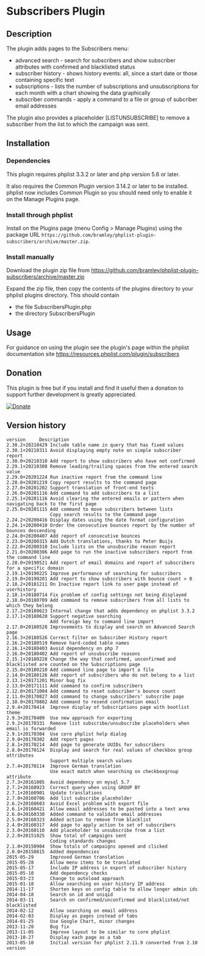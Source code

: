 # Subscribers Plugin #

## Description ##

The plugin adds pages to the Subscribers menu:

* advanced search - search for subscribers and show subscriber attributes with confirmed and blacklisted status
* subscriber history - shows history events: all, since a start date or those containing specific text
* subscriptions - lists the number of subscriptions and unsubscriptions for each month with a chart showing the data graphically
* subscriber commands - apply a command to a file or group of subcriber email addresses

The plugin also provides a placeholder [LISTUNSUBSCRIBE] to remove a subscriber from the list to which the campaign was sent.

## Installation ##

### Dependencies ###

This plugin requires phplist 3.3.2 or later and php version 5.6 or later.

It also requires the Common Plugin version 3.14.2 or later to be installed.
phplist now includes Common Plugin so you should need only to enable it on the Manage Plugins page.

### Install through phplist ###
Install on the Plugins page (menu Config > Manage Plugins) using the package URL `https://github.com/bramley/phplist-plugin-subscribers/archive/master.zip`.

### Install manually ###
Download the plugin zip file from <https://github.com/bramley/phplist-plugin-subscribers/archive/master.zip>

Expand the zip file, then copy the contents of the plugins directory to your phplist plugins directory.
This should contain

* the file SubscribersPlugin.php
* the directory SubscribersPlugin

## Usage ##

For guidance on using the plugin see the plugin's page within the phplist documentation site <https://resources.phplist.com/plugin/subscribers>

## Donation ##

This plugin is free but if you install and find it useful then a donation to support further development is greatly appreciated.

[![Donate](https://www.paypalobjects.com/en_US/i/btn/btn_donate_LG.gif)](https://www.paypal.com/cgi-bin/webscr?cmd=_s-xclick&hosted_button_id=W5GLX53WDM7T4)

## Version history ##

    version     Description
    2.30.2+20210429 Include table name in query that has fixed values
    2.30.1+20210311 Avoid displaying empty note on simple subscriber report
    2.30.0+20210310 Add report to show subscribers who have not confirmed
    2.29.1+20210308 Remove leading/trailing spaces from the entered search value
    2.29.0+20201224 Run inactive report from the command line
    2.28.0+20201219 Copy report results to the command page
    2.27.0+20201202 Support translation of front-end texts
    2.26.0+20201116 Add command to add subscribers to a list
    2.25.1+20201116 Avoid clearing the entered emails or pattern when navigating back to the first page
    2.25.0+20201115 Add command to move subscribers between lists
                    Copy search results to the Command page
    2.24.2+20200416 Display dates using the date format configuration
    2.24.1+20200410 Order the consecutive bounces report by the number of bounces descending
    2.24.0+20200407 Add report of consecutive bounces
    2.23.0+20200315 Add Dutch translations, thanks to Peter Buijs
    2.22.0+20200310 Include lists on the unsubscribe reason report
    2.21.0+20200306 Add page to run the inactive subscribers report from the command line
    2.20.0+20190521 Add report of email domains and report of subscribers for a specific domain
    2.19.1+20190225 Improve performance of searching for subscribers
    2.19.0+20190201 Add report to show subscribers with bounce count > 0
    2.18.2+20181211 On Inactive report link to user page instead of userhistory
    2.18.1+20180714 Fix problem of config settings not being displayed
    2.18.0+20180709 Add command to remove subscribers from all lists to which they belong
    2.17.2+20180623 Internal change that adds dependency on phplist 3.3.2
    2.17.1+20180620 Support negative searching
                    Add foreign key to command line import
    2.17.0+20180528 Improvements to display and search on Advanced Search page
    2.16.3+20180526 Correct filter on Subscriber History report
    2.16.2+20180519 Remove hard-coded table names
    2.16.1+20180403 Avoid dependency on php 7
    2.16.0+20180402 Add report of unsubscribe reasons
    2.15.1+20180228 Change the way that confirmed, unconfirmed and blacklisted are counted on the Subscriptions page
    2.15.0+20180210 Add command line page to import a file
    2.14.0+20180126 Add report of subscribers who do not belong to a list
    2.13.1+20171201 Minor bug fix
    2.13.0+20171111 Add command to confirm subscribers
    2.12.0+20171004 Add command to reset subscriber's bounce count
    2.11.0+20170827 Add command to change subscribers' subscribe page
    2.10.0+20170802 Add command to resend confirmation email
    2.9.4+20170414  Improve display of Subscriptions page with bootlist theme
    2.9.3+20170409  Use new approach for exporting
    2.9.2+20170331  Remove list subscribe/unsubscribe placeholders when email is forwarded
    2.9.1+20170304  Use core phplist help dialog
    2.9.0+20170302  Add report pages
    2.8.1+20170214  Add page to generate UUIDs for subscribers
    2.8.0+20170124  Display and search for real values of checkbox group attributes
                    Support multiple search values
    2.7.4+20170114  Improve German translation
                    Use exact match when searching on checkboxgroup attribute
    2.7.3+20161005  Avoid dependency on mysql 5.7
    2.7.2+20160923  Correct query when using GROUP BY
    2.7.1+20160901  Update translations
    2.7.0+20160706  Add list subscribe placeholder
    2.6.2+20160603  Avoid Excel problem with export file
    2.6.1+20160421  Allow email addresses to be pasted into a text area
    2.6.0+20160330  Added command to validate email addresses
    2.5.0+20160323  Added action to remove from blacklist
    2.4.0+20160317  Add page to apply action to set of subscribers
    2.3.0+20160110  Add placeholder to unsubscribe from a list
    2.2.0+20151025  Show total of campaigns sent
                    Coding standards changes
    2.1.0+20150904  Show totals of campaigns opened and clicked
    2.0.0+20150815  Added dependencies
    2015-05-29      Improved German translation
    2015-05-28      Allow menu items to be translated
    2015-05-17      Include IP address in export of subscriber history
    2015-05-10      Add dependency checks
    2015-03-23      Change to autoload approach
    2015-01-18      Allow searching on user history IP address
    2014-11-17      Shorten keys on config table to allow longer admin ids
    2014-04-18      Search on id and uniqid
    2014-03-11      Search on confirmed/unconfirmed and blacklisted/not blacklisted
    2014-02-12      Allow searching on email address
    2014-02-03      Display as pages instead of tabs
    2014-01-25      Use Google Chart, minor changes
    2013-11-20      Bug fix
    2013-11-05      Improve layout to be similar to core phplist
    2013-10-27      Display each page as a tab
    2013-05-10      Initial version for phplist 2.11.9 converted from 2.10 version
